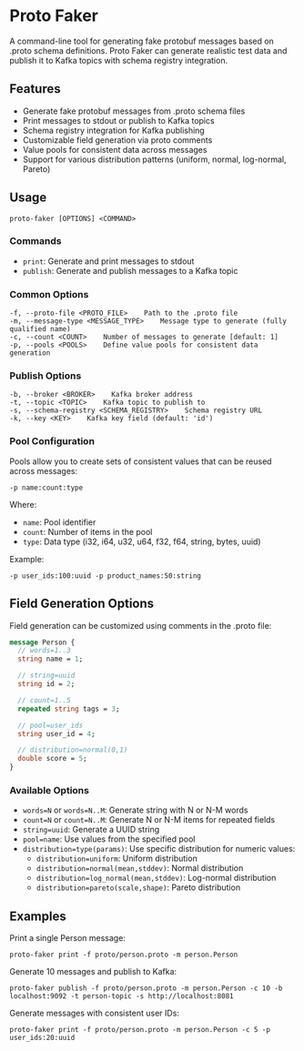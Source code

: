# Proto Faker

A command-line tool for generating fake protobuf messages based on .proto schema definitions. Proto Faker can generate realistic test data and publish it to Kafka topics with schema registry integration.

## Features

- Generate fake protobuf messages from .proto schema files
- Print messages to stdout or publish to Kafka topics
- Schema registry integration for Kafka publishing
- Customizable field generation via proto comments
- Value pools for consistent data across messages
- Support for various distribution patterns (uniform, normal, log-normal, Pareto)

## Usage

```
proto-faker [OPTIONS] <COMMAND>
```

### Commands

- `print`: Generate and print messages to stdout
- `publish`: Generate and publish messages to a Kafka topic

### Common Options

```
-f, --proto-file <PROTO_FILE>    Path to the .proto file
-m, --message-type <MESSAGE_TYPE>    Message type to generate (fully qualified name)
-c, --count <COUNT>    Number of messages to generate [default: 1]
-p, --pools <POOLS>    Define value pools for consistent data generation
```

### Publish Options

```
-b, --broker <BROKER>    Kafka broker address
-t, --topic <TOPIC>    Kafka topic to publish to
-s, --schema-registry <SCHEMA_REGISTRY>    Schema registry URL
-k, --key <KEY>    Kafka key field (default: 'id')
```

### Pool Configuration

Pools allow you to create sets of consistent values that can be reused across messages:

```
-p name:count:type
```

Where:
- `name`: Pool identifier
- `count`: Number of items in the pool
- `type`: Data type (i32, i64, u32, u64, f32, f64, string, bytes, uuid)

Example:
```
-p user_ids:100:uuid -p product_names:50:string
```

## Field Generation Options

Field generation can be customized using comments in the .proto file:

```protobuf
message Person {
  // words=1..3
  string name = 1;

  // string=uuid
  string id = 2;

  // count=1..5
  repeated string tags = 3;

  // pool=user_ids
  string user_id = 4;

  // distribution=normal(0,1)
  double score = 5;
}
```

### Available Options

- `words=N` or `words=N..M`: Generate string with N or N-M words
- `count=N` or `count=N..M`: Generate N or N-M items for repeated fields
- `string=uuid`: Generate a UUID string
- `pool=name`: Use values from the specified pool
- `distribution=type(params)`: Use specific distribution for numeric values:
  - `distribution=uniform`: Uniform distribution
  - `distribution=normal(mean,stddev)`: Normal distribution
  - `distribution=log_normal(mean,stddev)`: Log-normal distribution
  - `distribution=pareto(scale,shape)`: Pareto distribution

## Examples

Print a single Person message:
```
proto-faker print -f proto/person.proto -m person.Person
```

Generate 10 messages and publish to Kafka:
```
proto-faker publish -f proto/person.proto -m person.Person -c 10 -b localhost:9092 -t person-topic -s http://localhost:8081
```

Generate messages with consistent user IDs:
```
proto-faker print -f proto/person.proto -m person.Person -c 5 -p user_ids:20:uuid
```
